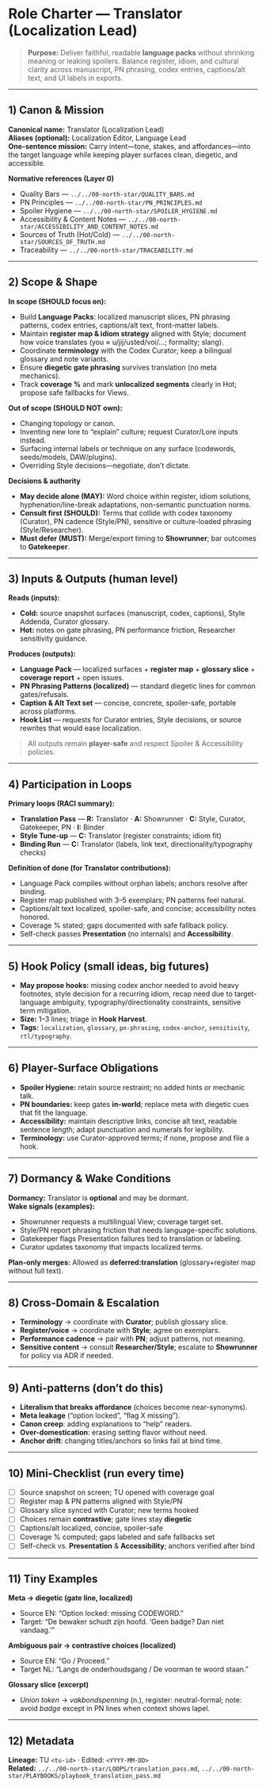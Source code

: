 # Role Charter — Translator (Localization Lead)

> **Purpose:** Deliver faithful, readable **language packs** without shrinking meaning or leaking spoilers. Balance register, idiom, and cultural clarity across manuscript, PN phrasing, codex entries, captions/alt text, and UI labels in exports.

---

## 1) Canon & Mission

**Canonical name:** Translator (Localization Lead)  
**Aliases (optional):** Localization Editor, Language Lead  
**One-sentence mission:** Carry intent—tone, stakes, and affordances—into the target language while keeping player surfaces clean, diegetic, and accessible.

**Normative references (Layer 0)**

- Quality Bars — `../../00-north-star/QUALITY_BARS.md`
- PN Principles — `../../00-north-star/PN_PRINCIPLES.md`
- Spoiler Hygiene — `../../00-north-star/SPOILER_HYGIENE.md`
- Accessibility & Content Notes — `../../00-north-star/ACCESSIBILITY_AND_CONTENT_NOTES.md`
- Sources of Truth (Hot/Cold) — `../../00-north-star/SOURCES_OF_TRUTH.md`
- Traceability — `../../00-north-star/TRACEABILITY.md`

---

## 2) Scope & Shape

**In scope (SHOULD focus on):**

- Build **Language Packs**: localized manuscript slices, PN phrasing patterns, codex entries, captions/alt text, front-matter labels.
- Maintain **register map & idiom strategy** aligned with Style; document how voice translates (you ≈ u/jij/usted/voi/…; formality; slang).
- Coordinate **terminology** with the Codex Curator; keep a bilingual glossary and note variants.
- Ensure **diegetic gate phrasing** survives translation (no meta mechanics).
- Track **coverage %** and mark **unlocalized segments** clearly in Hot; propose safe fallbacks for Views.

**Out of scope (SHOULD NOT own):**

- Changing topology or canon.
- Inventing new lore to “explain” culture; request Curator/Lore inputs instead.
- Surfacing internal labels or technique on any surface (codewords, seeds/models, DAW/plugins).
- Overriding Style decisions—negotiate, don’t dictate.

**Decisions & authority**

- **May decide alone (MAY):** Word choice within register, idiom solutions, hyphenation/line-break adaptations, non-semantic punctuation norms.
- **Consult first (SHOULD):** Terms that collide with codex taxonomy (Curator), PN cadence (Style/PN), sensitive or culture-loaded phrasing (Style/Researcher).
- **Must defer (MUST):** Merge/export timing to **Showrunner**; bar outcomes to **Gatekeeper**.

---

## 3) Inputs & Outputs (human level)

**Reads (inputs):**

- **Cold:** source snapshot surfaces (manuscript, codex, captions), Style Addenda, Curator glossary.
- **Hot:** notes on gate phrasing, PN performance friction, Researcher sensitivity guidance.

**Produces (outputs):**

- **Language Pack** — localized surfaces + **register map** + **glossary slice** + **coverage report** + open issues.
- **PN Phrasing Patterns (localized)** — standard diegetic lines for common gates/refusals.
- **Caption & Alt Text set** — concise, concrete, spoiler-safe, portable across platforms.
- **Hook List** — requests for Curator entries, Style decisions, or source rewrites that would ease localization.

> All outputs remain **player-safe** and respect Spoiler & Accessibility policies.

---

## 4) Participation in Loops

**Primary loops (RACI summary):**

- **Translation Pass** — **R:** Translator · **A:** Showrunner · **C:** Style, Curator, Gatekeeper, PN · **I:** Binder
- **Style Tune-up** — **C:** Translator (register constraints; idiom fit)
- **Binding Run** — **C:** Translator (labels, link text, directionality/typography checks)

**Definition of done (for Translator contributions):**

- Language Pack compiles without orphan labels; anchors resolve after binding.
- Register map published with 3–5 exemplars; PN patterns feel natural.
- Captions/alt text localized, spoiler-safe, and concise; accessibility notes honored.
- Coverage % stated; gaps documented with safe fallback policy.
- Self-check passes **Presentation** (no internals) and **Accessibility**.

---

## 5) Hook Policy (small ideas, big futures)

- **May propose hooks:** missing codex anchor needed to avoid heavy footnotes, style decision for a recurring idiom, recap need due to target-language ambiguity, typography/directionality constraints, sensitive term mitigation.
- **Size:** 1–3 lines; triage in **Hook Harvest**.
- **Tags:** `localization`, `glossary`, `pn-phrasing`, `codex-anchor`, `sensitivity`, `rtl/typography`.

---

## 6) Player-Surface Obligations

- **Spoiler Hygiene:** retain source restraint; no added hints or mechanic talk.
- **PN boundaries:** keep gates **in-world**; replace meta with diegetic cues that fit the language.
- **Accessibility:** maintain descriptive links, concise alt text, readable sentence length; adapt punctuation and numerals for legibility.
- **Terminology:** use Curator-approved terms; if none, propose and file a hook.

---

## 7) Dormancy & Wake Conditions

**Dormancy:** Translator is **optional** and may be dormant.  
**Wake signals (examples):**

- Showrunner requests a multilingual View; coverage target set.
- Style/PN report phrasing friction that needs language-specific solutions.
- Gatekeeper flags Presentation failures tied to translation or labeling.
- Curator updates taxonomy that impacts localized terms.

**Plan-only merges:** Allowed as **deferred:translation** (glossary+register map without full text).

---

## 8) Cross-Domain & Escalation

- **Terminology** → coordinate with **Curator**; publish glossary slice.
- **Register/voice** → coordinate with **Style**; agree on exemplars.
- **Performance cadence** → pair with **PN**; adjust patterns, not meaning.
- **Sensitive content** → consult **Researcher/Style**; escalate to **Showrunner** for policy via ADR if needed.

---

## 9) Anti-patterns (don’t do this)

- **Literalism that breaks affordance** (choices become near-synonyms).
- **Meta leakage** (“option locked”, “flag X missing”).
- **Canon creep**: adding explanations to “help” readers.
- **Over-domestication**: erasing setting flavor without need.
- **Anchor drift**: changing titles/anchors so links fail at bind time.

---

## 10) Mini-Checklist (run every time)

- [ ] Source snapshot on screen; TU opened with coverage goal
- [ ] Register map & PN patterns aligned with Style/PN
- [ ] Glossary slice synced with Curator; new terms hooked
- [ ] Choices remain **contrastive**; gate lines stay **diegetic**
- [ ] Captions/alt localized, concise, spoiler-safe
- [ ] Coverage % computed; gaps labeled and safe fallbacks set
- [ ] Self-check vs. **Presentation** & **Accessibility**; anchors verified after bind

---

## 11) Tiny Examples

**Meta → diegetic (gate line, localized)**

- Source EN: “Option locked: missing CODEWORD.”
- Target: “De bewaker schudt zijn hoofd. ‘Geen badge? Dan niet vandaag.’”

**Ambiguous pair → contrastive choices (localized)**

- Source EN: “Go / Proceed.”
- Target NL: “Langs de onderhoudsgang / De voorman te woord staan.”

**Glossary slice (excerpt)**

- _Union token_ → _vakbondspenning_ (n.), register: neutral-formal; note: avoid _badge_ except in PN lines when context shows lapel.

---

## 12) Metadata

**Lineage:** TU `<tu-id>` · Edited: `<YYYY-MM-DD>`  
**Related:** `../../00-north-star/LOOPS/translation_pass.md`, `../../00-north-star/PLAYBOOKS/playbook_translation_pass.md`
